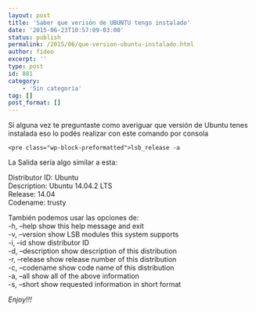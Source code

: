 ```yaml
---
layout: post
title: 'Saber que verisón de UBUNTU tengo instalado'
date: '2015-06-23T10:57:09-03:00'
status: publish
permalink: /2015/06/que-version-ubuntu-instalado.html
author: fideo
excerpt: ''
type: post
id: 881
category:
    - 'Sin categoría'
tag: []
post_format: []
---
```

Si alguna vez te preguntaste como averiguar que versión de Ubuntu tenes instalada eso lo podés realizar con este comando por consola

```
<pre class="wp-block-preformatted">lsb_release -a
```

La Salida sería algo similar a esta:

Distributor ID: Ubuntu  
Description: Ubuntu 14.04.2 LTS  
Release: 14.04  
Codename: trusty

También podemos usar las opciones de:  
-h, –help show this help message and exit  
-v, –version show LSB modules this system supports  
-i, –id show distributor ID  
-d, –description show description of this distribution  
-r, –release show release number of this distribution  
-c, –codename show code name of this distribution  
-a, –all show all of the above information  
-s, –short show requested information in short format

*Enjoy!!!*
